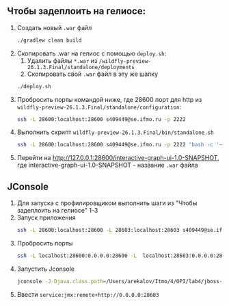 ## Чтобы задеплоить на гелиосе:
1. Создать новый `.war` файл
   ```bash
   ./gradlew clean build
   ``` 
2. Скопировать .war на гелиос с помощью `deploy.sh`:
   1. Удалить файлы `*.war` из `/wildfly-preview-26.1.3.Final/standalone/deployments`
   2. Cкопировать свой `.war` файл в эту же шапку
   ```bash
   ./deploy.sh
   ``` 
3. Пробросить порты командой ниже, где 28600 порт для http из `wildfly-preview-26.1.3.Final/standalone/configuration`:
   ```bash
   ssh -L 28600:localhost:28600 s409449@se.ifmo.ru -p 2222
   ``` 
4. Выполнить скрипт `wildfly-preview-26.1.3.Final/bin/standalone.sh`
   ```bash
   ssh -L 28600:localhost:28600 s409449@se.ifmo.ru -p 2222 "bash -c '~/Web/lab3/wildfly-preview-26.1.3.Final/bin/standalone.sh'"
   ``` 
5. Перейти на http://127.0.0.1:28600/interactive-graph-ui-1.0-SNAPSHOT, где interactive-graph-ui-1.0-SNAPSHOT - название `.war` файла


## JConsole
1. Для запуска с профилировщиком выполнить шаги из "Чтобы задеплоить на гелиосе" 1-3
2. Запуск приложения
   ```bash
   ssh -L 28600:localhost:28600 -L 28603:localhost:28603 s409449@se.ifmo.ru -p 2222 "bash -c '~/Web/lab3/wildfly-preview-26.1.3.Final/bin/standalone.sh -b 0.0.0.0 -bmanagement 0.0.0.0'"
   ```
3. Пробросить порты
   ```bash
   ssh -L localhost:28600:0.0.0.0:28600 -L  localhost:28603:0.0.0.0:28603 s409449@se.ifmo.ru -p 2222
   ```
4. Запустить Jconsole
   ```bash
   jconsole -J-Djava.class.path=/Users/arekalov/Itmo/4/OPI/lab4/jboss-cli-client.jar
   ```
5. Ввести `service:jmx:remote+http://0.0.0.0:28603`
